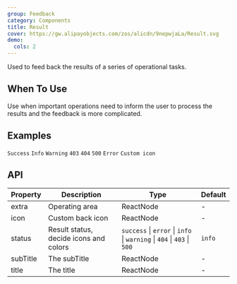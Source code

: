 ```yaml
---
group: Feedback
category: Components
title: Result
cover: https://gw.alipayobjects.com/zos/alicdn/9nepwjaLa/Result.svg
demo:
  cols: 2
---
```


Used to feed back the results of a series of operational tasks.

## When To Use

Use when important operations need to inform the user to process the results and the feedback is more complicated.

## Examples

<!-- prettier-ignore -->
<code src="./demo/success.tsx">Success</code>
<code src="./demo/info.tsx">Info</code>
<code src="./demo/warning.tsx">Warning</code>
<code src="./demo/403.tsx">403</code>
<code src="./demo/404.tsx">404</code>
<code src="./demo/500.tsx">500</code>
<code src="./demo/error.tsx">Error</code>
<code src="./demo/customIcon.tsx">Custom icon</code>

## API

| Property | Description | Type | Default |
| --- | --- | --- | --- |
| extra | Operating area | ReactNode | - |
| icon | Custom back icon | ReactNode | - |
| status | Result status, decide icons and colors | `success` \| `error` \| `info` \| `warning` \| `404` \| `403` \| `500` | `info` |
| subTitle | The subTitle | ReactNode | - |
| title | The title | ReactNode | - |
